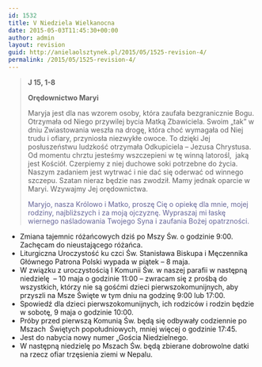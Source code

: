 ```yaml
---
id: 1532
title: V Niedziela Wielkanocna
date: 2015-05-03T11:45:30+00:00
author: admin
layout: revision
guid: http://anielaolsztynek.pl/2015/05/1525-revision-4/
permalink: /2015/05/1525-revision-4/
---
```

> **J 15, 1-8**
> 
> **Orędownictwo Maryi**
> 
> Maryja jest dla nas wzorem osoby, która zaufała bezgranicznie Bogu. Otrzymała od Niego przywilej bycia Matką Zbawiciela. Swoim &#8222;tak&#8221; w dniu Zwiastowania weszła na drogę, która choć wymagała od Niej trudu i ofiary, przyniosła niezwykłe owoce. To dzięki Jej posłuszeństwu ludzkość otrzymała Odkupiciela &#8211; Jezusa Chrystusa. Od momentu chrztu jesteśmy wszczepieni w tę winną latorośl,  jaką jest Kościół. Czerpiemy z niej duchowe soki potrzebne do życia. Naszym zadaniem jest wytrwać i nie dać się oderwać od winnego szczepu. Szatan nieraz będzie nas zwodził. Mamy jednak oparcie w Maryi. Wzywajmy Jej orędownictwa.
> 
> <span style="color: #666699;">Maryjo, nasza Królowo i Matko, proszę Cię o opiekę dla mnie, mojej rodziny, najbliższych i za moją ojczyznę. Wypraszaj mi łaskę wiernego naśladowania Twojego Syna i zaufania Bożej opatrzności.</span>

  * Zmiana tajemnic różańcowych dziś po Mszy Św. o godzinie 9:00. Zachęcam do nieustającego różańca.
  * Liturgiczna Uroczystość ku czci Św. Stanisława Biskupa i Męczennika Głównego Patrona Polski wypada w piątek &#8211; 8 maja.
  * W związku z uroczystością I Komunii Św. w naszej parafii w następną niedzielę  &#8211; 10 maja o godzinie 11:00 &#8211; zwracam się z prośbą do wszystkich, którzy nie są gośćmi dzieci pierwszokomunijnych, aby przyszli na Msze Święte w tym dniu na godzinę 9:00 lub 17:00.
  * Spowiedź dla dzieci pierwszokomunijnych, ich rodziców i rodzin będzie w sobotę, 9 maja o godzinie 10:00.
  * Próby przed pierwszą Komunią Św. będą się odbywały codziennie po Mszach  Świętych popołudniowych, mniej więcej o godzinie 17:45.
  * Jest do nabycia nowy numer &#8222;Gościa Niedzielnego.
  * W następną niedzielę po Mszach Św. będą zbierane dobrowolne datki na rzecz ofiar trzęsienia ziemi w Nepalu.